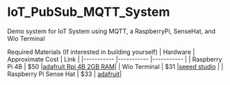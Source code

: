 # IoT_PubSub_MQTT_System
Demo system for IoT System using MQTT, a RaspberryPi, SenseHat, and Wio Terminal

Required Materials (If interested in building yourself)
| Hardware | Approximate Cost | Link |
|----------- |----------- |----------- |
| Raspberry Pi 4B | $50 |[adafruit Rpi 4B 2GB RAM](https://www.adafruit.com/product/4292?gad_source=1&gad_campaignid=21079227318&gclid=Cj0KCQjw18bEBhCBARIsAKuAFEbeRcwJzNLuQOKLY_5bH9ntqXfxbam0CYMqMhhZ4GmVBNloqqDBxl4aAjmfEALw_wcB)|
| Wio Terminal | $31 |[seeed studio](https://www.seeedstudio.com/Wio-Terminal-p-4509.html?gad_source=1&gad_campaignid=12740071602&gclid=Cj0KCQjw18bEBhCBARIsAKuAFEZAVwyn35bKEoUN1s9P2Ovan674jLmHh8MQVJCpfKPdu9wJlQKZuNUaAs5-EALw_wcB) |
| Raspberry Pi Sense Hat | $33 | [adafruit](https://www.adafruit.com/product/2738?gad_source=1&gad_campaignid=21079227318&gclid=Cj0KCQjw18bEBhCBARIsAKuAFEadNV0Zy0KDlKdEAOHhefJAUNybZ5q48ULkpUE5dcemNVeVmnFRbxQaAqUlEALw_wcB)|
